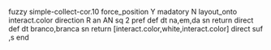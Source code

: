 fuzzy simple-collect-cor.10
   force_position Y
   madatory N
   layout_onto interact.color
   direction R
   an AN
   sq 2
   pref 
   def 
    dt na,em,da
    sn 
    return 
    direct 
   def 
    dt branco,branca
    sn 
    return [interact.color,white,interact.color]
    direct 
   suf ,s
end
